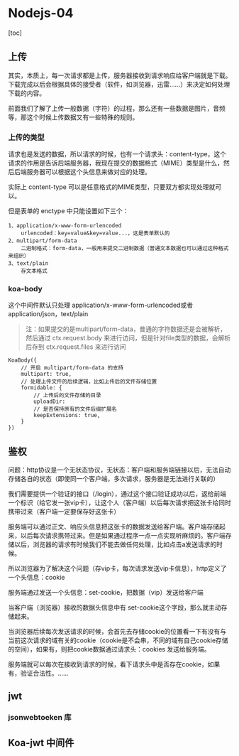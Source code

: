 # Nodejs-04

[toc]

## 上传

其实，本质上，每一次请求都是上传，服务器接收到请求响应给客户端就是下载。下载完成以后会根据具体的接受者（软件，如浏览器，迅雷……）来决定如何处理下载的内容。

前面我们了解了上传一般数据（字符）的过程，那么还有一些数据是图片，音频等，那这个时候上传数据又有一些特殊的规则。



### 上传的类型

请求也是发送的数据，所以请求的时候，也有一个请求头：content-type，这个请求的作用是告诉后端服务器，我现在提交的数据格式（MIME）类型是什么，然后后端服务器可以根据这个头信息来做对应的处理。

实际上 content-type 可以是任意格式的MIME类型，只要双方都实现处理就可以。

但是表单的 enctype 中只能设置如下三个：

```
1、application/x-www-form-urlencoded
	urlencoded：key=value&key=value...，这是表单默认的
2、multipart/form-data
	二进制格式：form-data，一般用来提交二进制数据（普通文本数据也可以通过这种格式来组织）
3、text/plain
	存文本格式
```

### koa-body

这个中间件默认只处理 application/x-www-form-urlencoded或者application/json，text/plain

> 注：如果提交的是multipart/form-data，普通的字符数据还是会被解析，然后通过 ctx.request.body 来进行访问，但是针对file类型的数据，会解析后存到 ctx.request.files 来进行访问

```
KoaBody({
	// 开启 multipart/form-data 的支持
	multipart: true,
	// 处理上传文件的后续逻辑，比如上传后的文件存储位置
	formidable: {
		// 上传后的文件存储的目录
		uploadDir: 
		// 是否保持原有的文件后缀扩展名
		keepExtensions: true,
	}
})
```

## 鉴权

问题：http协议是一个无状态协议，无状态：客户端和服务端链接以后，无法自动存储各自的状态（即使同一个客户端，多次请求，服务器是无法进行关联的）

我们需要提供一个验证的接口（/login），通过这个接口验证成功以后，返给前端一个标识（给它发一张vip卡），让这个人（客户端）以后每次请求把这张卡给同时携带过来（客户端一定要保存好这张卡）



服务端可以通过正文、响应头信息把这张卡的数据发送给客户端。客户端存储起来，以后每次请求携带过来。但是如果通过程序一点一点实现听麻烦的。客户端存储以后，浏览器的请求有时候我们不能去做任何处理，比如点击a发送请求的时候。



所以浏览器为了解决这个问题（存vip卡，每次请求发送vip卡信息），http定义了一个头信息：cookie

服务端通过发送一个头信息：set-cookie，把数据（vip）发送给客户端

当客户端（浏览器）接收的数据头信息中有 set-cookie这个字段，那么就主动存储起来。

当浏览器后续每次发送请求的时候，会首先去存储cookie的位置看一下有没有与当前这次请求的域有关的cookie（cookie是不会串，不同的域有自己cookie存储的空间），如果有，则把cookie数据通过请求头：cookies 发送给服务端。

服务端就可以每次在接收到请求的时候，看下请求头中是否存在cookie，如果有，验证合法性。……



## jwt

### jsonwebtoeken 库

## Koa-jwt 中间件